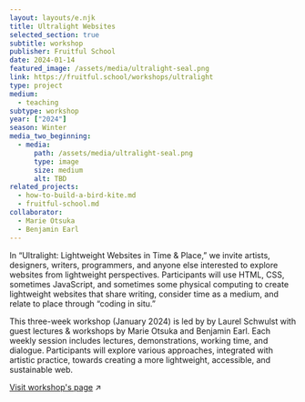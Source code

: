 ```yaml
---
layout: layouts/e.njk
title: Ultralight Websites
selected_section: true
subtitle: workshop
publisher: Fruitful School
date: 2024-01-14
featured_image: /assets/media/ultralight-seal.png
link: https://fruitful.school/workshops/ultralight
type: project
medium:
  - teaching
subtype: workshop
year: ["2024"]
season: Winter
media_two_beginning:
  - media:
      path: /assets/media/ultralight-seal.png
      type: image
      size: medium
      alt: TBD
related_projects:
  - how-to-build-a-bird-kite.md
  - fruitful-school.md
collaborator:
  - Marie Otsuka
  - Benjamin Earl
---
```


In “Ultralight: Lightweight Websites in Time & Place,” we invite artists, designers, writers, programmers, and anyone else interested to explore websites from lightweight perspectives. Participants will use HTML, CSS, sometimes JavaScript, and sometimes some physical computing to create lightweight websites that share writing, consider time as a medium, and relate to place through “coding in situ.”

This three-week workshop (January 2024) is led by by Laurel Schwulst with guest lectures & workshops by Marie Otsuka and Benjamin Earl. Each weekly session includes lectures, demonstrations, working time, and dialogue. Participants will explore various approaches, integrated with artistic practice, towards creating a more lightweight, accessible, and sustainable web.

<a href="https://fruitful.school/workshops/ultralight" target="_blank">Visit workshop's page</a> ↗
